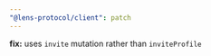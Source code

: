 ```yaml
---
"@lens-protocol/client": patch
---
```


**fix:** uses `invite` mutation rather than `inviteProfile`
